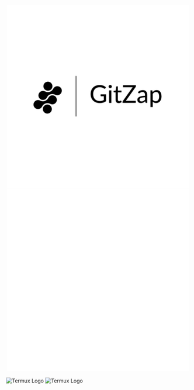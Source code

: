 <div align="center">
    <picture>
        <img width="500" src="https://raw.githubusercontent.com/mohammadzainabbas/gitzap/main/.github/assets/logo_dark.png#gh-dark-mode-only" alt="GitZap Icon" />
        <img width="500" src="https://raw.githubusercontent.com/mohammadzainabbas/gitzap/main/.github/assets/logo_light.png#gh-light-mode-only" alt="GitZap Icon" />
    </picture>
</div>

![Termux Logo](https://user-images.githubusercontent.com/72879799/153904003-d7dee710-6552-4d23-a803-7a9a0ba67d92.png#gh-dark-mode-only)
![Termux Logo](https://user-images.githubusercontent.com/72879799/153904095-9d78a019-8495-4035-8174-e3da8e4dd66b.png#gh-light-mode-only)